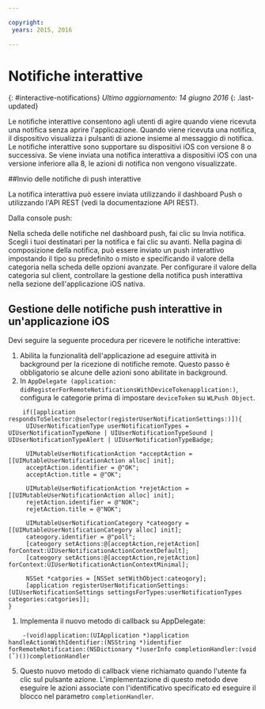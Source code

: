 ```yaml
---

copyright:
 years: 2015, 2016

---
```


# Notifiche interattive
{: #interactive-notifications}
*Ultimo aggiornamento: 14 giugno 2016*
{: .last-updated}

Le notifiche interattive consentono agli utenti di agire quando viene ricevuta una notifica senza aprire l'applicazione. Quando viene ricevuta una notifica, il dispositivo visualizza i pulsanti di azione insieme al messaggio di notifica. Le notifiche interattive sono supportare su dispositivi iOS con versione 8 o successiva. Se viene inviata una notifica interattiva a dispositivi iOS con una versione inferiore alla 8, le azioni di notifica non vengono visualizzate.

##Invio delle notifiche di push interattive


La notifica interattiva può essere inviata utilizzando il dashboard Push o utilizzando l'API REST (vedi la documentazione API REST).

Dalla console push: 

Nella scheda delle notifiche nel dashboard push, fai clic su Invia notifica. Scegli i tuoi destinatari per la notifica e fai clic su avanti. Nella pagina di composizione della notifica, può essere inviato un push interattivo impostando il tipo su predefinito o misto e specificando il valore della categoria nella scheda delle opzioni avanzate. Per configurare il valore della categoria sul client, controllare la gestione della notifica push interattiva nella sezione dell'applicazione iOS nativa.

## Gestione delle notifiche push interattive in un'applicazione iOS

Devi seguire la seguente procedura per ricevere le notifiche interattive:

1. Abilita la funzionalità dell'applicazione ad eseguire attività in background per la ricezione di notifiche remote. Questo passo è obbligatorio se alcune delle azioni sono abilitate in background.
1. In `AppDelegate (application: didRegisterForRemoteNotificationsWithDeviceTokenapplication:)`, configura le categorie prima di impostare `deviceToken` su `WLPush Object`.

```
	if([application respondsToSelector:@selector(registerUserNotificationSettings:)]){
	 UIUserNotificationType userNotificationTypes = UIUserNotificationTypeNone | UIUserNotificationTypeSound | UIUserNotificationTypeAlert | UIUserNotificationTypeBadge;
	      
	 UIMutableUserNotificationAction *acceptAction = [[UIMutableUserNotificationAction alloc] init];
	 acceptAction.identifier = @"OK";
	 acceptAction.title = @"OK";
	      
	 UIMutableUserNotificationAction *rejetAction = [[UIMutableUserNotificationAction alloc] init];
	 rejetAction.identifier = @"NOK";
	 rejetAction.title = @"NOK";
	      
	 UIMutableUserNotificationCategory *cateogory = [[UIMutableUserNotificationCategory alloc] init];
	 cateogory.identifier = @"poll";
	 [cateogory setActions:@[acceptAction,rejetAction] forContext:UIUserNotificationActionContextDefault];
	 [cateogory setActions:@[acceptAction,rejetAction] forContext:UIUserNotificationActionContextMinimal];
	      
	 NSSet *catgories = [NSSet setWithObject:cateogory];
	 [application registerUserNotificationSettings:[UIUserNotificationSettings settingsForTypes:userNotificationTypes categories:catgories]];
}
```

1. Implementa il nuovo metodo di callback su AppDelegate:

```
	-(void)application:(UIApplication *)application handleActionWithIdentifier:(NSString *)identifier forRemoteNotification:(NSDictionary *)userInfo completionHandler:(void (ˆ)())completionHandler
``` 

5. Questo nuovo metodo di callback viene richiamato quando l'utente fa clic sul pulsante azione. L'implementazione di questo metodo deve eseguire le azioni associate con l'identificativo specificato ed eseguire il blocco nel parametro `completionHandler`.
